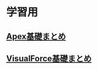 # 学習用
## [Apex基礎まとめ](https://github.com/YujiroKusano/apex_study/tree/main/apex)
## [VisualForce基礎まとめ](https://github.com/YujiroKusano/apex_study/tree/main/visual_force)
